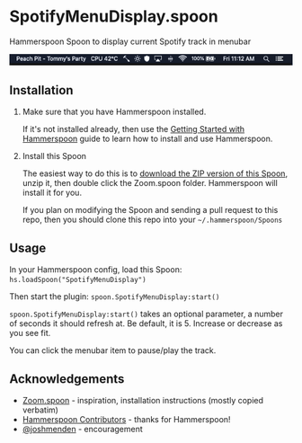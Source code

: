 # SpotifyMenuDisplay.spoon
 Hammerspoon Spoon to display current Spotify track in menubar

![Example](screenshot.png)

## Installation
1. Make sure that you have Hammerspoon installed.

   If it's not installed already, then use the [Getting Started with Hammerspoon](https://www.hammerspoon.org/go/) guide to learn how to install and use Hammerspoon.

2. Install this Spoon

    The easiest way to do this is to [download the ZIP version of this Spoon](https://github.com/catskull/SpotifyMenuDisplay.spoon/archive/1.0.zip), unzip it, then double click the Zoom.spoon folder. Hammerspoon will install it for you.

    If you plan on modifying the Spoon and sending a pull request to this repo, then you should clone this repo into your `~/.hammerspoon/Spoons`

## Usage
In your Hammerspoon config, load this Spoon: `hs.loadSpoon("SpotifyMenuDisplay")`

Then start the plugin: `spoon.SpotifyMenuDisplay:start()`

`spoon.SpotifyMenuDisplay:start()` takes an optional parameter, a number of seconds it should refresh at. Be default, it is 5. Increase or decrease as you see fit.

You can click the menubar item to pause/play the track.

## Acknowledgements
- [Zoom.spoon](https://github.com/jpf/Zoom.spoon) - inspiration, installation instructions (mostly copied verbatim)
- [Hammerspoon Contributors](https://github.com/Hammerspoon/hammerspoon/blob/master/CREDITS.md) - thanks for Hammerspoon!
- [@joshmenden](https://github.com/joshmenden) - encouragement